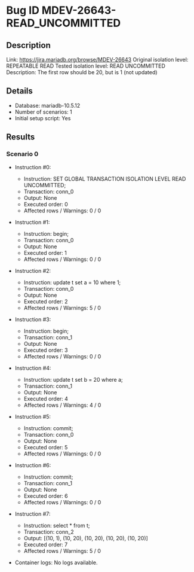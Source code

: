 # Bug ID MDEV-26643-READ_UNCOMMITTED

## Description

Link:                     https://jira.mariadb.org/browse/MDEV-26643
Original isolation level: REPEATABLE READ
Tested isolation level:   READ UNCOMMITTED
Description:              The first row should be 20, but is 1 (not updated)


## Details
 * Database: mariadb-10.5.12
 * Number of scenarios: 1
 * Initial setup script: Yes

## Results
### Scenario 0
 * Instruction #0:
     - Instruction:  SET GLOBAL TRANSACTION ISOLATION LEVEL READ UNCOMMITTED;
     - Transaction: conn_0
     - Output: None
     - Executed order: 0
     - Affected rows / Warnings: 0 / 0
 * Instruction #1:
     - Instruction:  begin;
     - Transaction: conn_0
     - Output: None
     - Executed order: 1
     - Affected rows / Warnings: 0 / 0
 * Instruction #2:
     - Instruction:  update t set a = 10 where 1;
     - Transaction: conn_0
     - Output: None
     - Executed order: 2
     - Affected rows / Warnings: 5 / 0
 * Instruction #3:
     - Instruction:  begin;
     - Transaction: conn_1
     - Output: None
     - Executed order: 3
     - Affected rows / Warnings: 0 / 0
 * Instruction #4:
     - Instruction:  update t set b = 20 where a;
     - Transaction: conn_1
     - Output: None
     - Executed order: 4
     - Affected rows / Warnings: 4 / 0
 * Instruction #5:
     - Instruction:  commit;
     - Transaction: conn_0
     - Output: None
     - Executed order: 5
     - Affected rows / Warnings: 0 / 0
 * Instruction #6:
     - Instruction:  commit;
     - Transaction: conn_1
     - Output: None
     - Executed order: 6
     - Affected rows / Warnings: 0 / 0
 * Instruction #7:
     - Instruction:  select * from t;
     - Transaction: conn_2
     - Output: [(10, 1), (10, 20), (10, 20), (10, 20), (10, 20)]
     - Executed order: 7
     - Affected rows / Warnings: 5 / 0

 * Container logs:
   No logs available.

